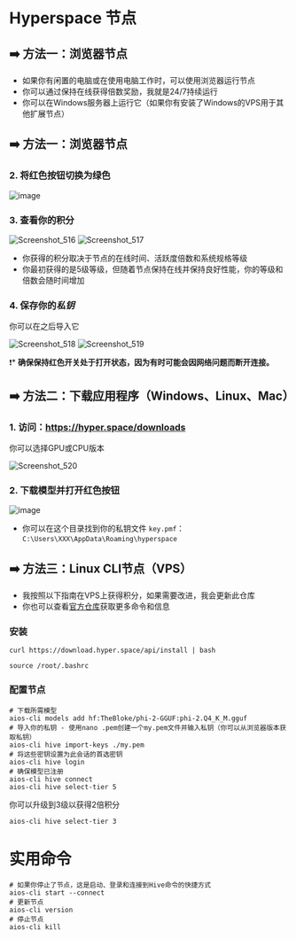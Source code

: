 # Hyperspace 节点
## ➡️ 方法一：浏览器节点
* 如果你有闲置的电脑或在使用电脑工作时，可以使用浏览器运行节点
* 你可以通过保持在线获得倍数奖励，我就是24/7持续运行
* 你可以在Windows服务器上运行它（如果你有安装了Windows的VPS用于其他扩展节点）

## ➡️ 方法一：浏览器节点
### 2. 将红色按钮切换为绿色

![image](https://github.com/user-attachments/assets/727b0c1e-031b-4f5c-9bb6-60a4becaf19b)

### 3. 查看你的积分

![Screenshot_516](https://github.com/user-attachments/assets/3697612a-9ee6-4d7e-837c-f74d5cbacf8d)
![Screenshot_517](https://github.com/user-attachments/assets/6682b24d-224e-4e4c-96d3-4961a024eb77)

* 你获得的积分取决于节点的在线时间、活跃度倍数和系统规格等级
* 你最初获得的是5级等级，但随着节点保持在线并保持良好性能，你的等级和倍数会随时间增加

### 4. 保存你的*私钥*
你可以在之后导入它

![Screenshot_518](https://github.com/user-attachments/assets/3e08837d-1261-4873-b038-e7f86222d1b2)
![Screenshot_519](https://github.com/user-attachments/assets/67506c7d-9932-462c-a4d0-29f3992d7e4a)

❗️* **确保保持红色开关处于打开状态，因为有时可能会因网络问题而断开连接。**

## ➡️ 方法二：下载应用程序（Windows、Linux、Mac）
### 1. 访问：https://hyper.space/downloads

你可以选择GPU或CPU版本

![Screenshot_520](https://github.com/user-attachments/assets/45db8805-a579-489a-ad87-14f011332c4e)

### 2. 下载模型并打开红色按钮

![image](https://github.com/user-attachments/assets/e79f90f3-7c50-4a8c-a352-712844592092)

* 你可以在这个目录找到你的私钥文件 `key.pmf`：`C:\Users\XXX\AppData\Roaming\hyperspace`

## ➡️ 方法三：Linux CLI节点（VPS）

* 我按照以下指南在VPS上获得积分，如果需要改进，我会更新此仓库
* 你也可以查看[官方仓库](https://github.com/hyperspaceai/aios-cli?tab=readme-ov-file)获取更多命令和信息

### 安装
```
curl https://download.hyper.space/api/install | bash

source /root/.bashrc
```

### 配置节点
```console
# 下载所需模型
aios-cli models add hf:TheBloke/phi-2-GGUF:phi-2.Q4_K_M.gguf
# 导入你的私钥 - 使用nano .pem创建一个my.pem文件并输入私钥（你可以从浏览器版本获取私钥）
aios-cli hive import-keys ./my.pem
# 将这些密钥设置为此会话的首选密钥
aios-cli hive login
# 确保模型已注册
aios-cli hive connect
aios-cli hive select-tier 5
```
你可以升级到3级以获得2倍积分
```
aios-cli hive select-tier 3
```

# 实用命令
```console
# 如果你停止了节点，这是启动、登录和连接到Hive命令的快捷方式
aios-cli start --connect
# 更新节点
aios-cli version
# 停止节点
aios-cli kill
```
